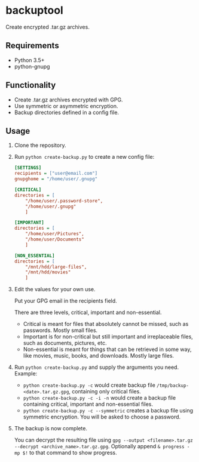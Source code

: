 # backuptool
Create encrypted .tar.gz archives.

## Requirements
- Python 3.5+
- python-gnupg

## Functionality
- Create .tar.gz archives encrypted with GPG.
- Use symmetric or asymmetric encryption.
- Backup directories defined in a config file.

## Usage
1. Clone the repository.
2. Run `python create-backup.py` to create a new config file:
    ```cfg
    [SETTINGS]
    recipients = ["user@email.com"]
    gnupghome = "/home/user/.gnupg"
    
    [CRITICAL]
    directories = [
    	"/home/user/.password-store",
    	"/home/user/.gnupg"
    	]
    
    [IMPORTANT]
    directories = [
    	"/home/user/Pictures",
    	"/home/user/Documents"
    	]
    
    [NON_ESSENTIAL]
    directories = [
    	"/mnt/hdd/large-files",
    	"/mnt/hdd/movies"
    	]
    ```
3. Edit the values for your own use.

    Put your GPG email in the recipients field.

    There are three levels, critical, important and non-essential.
    - Critical is meant for files that absolutely cannot be missed,
      such as passwords. Mostly small files.
    - Important is for non-critical but still important and irreplaceable files,
      such as documents, pictures, etc.
    - Non-essential is meant for things that can be retrieved in some way,
      like movies, music, books, and downloads. Mostly large files.

4. Run `python create-backup.py` and supply the arguments you need.
    Example:
    - `python create-backup.py -c` would create backup file
      `/tmp/backup-<date>.tar.gz.gpg`, containing only critical files.
    - `python create-backup.py -c -i -n` would create a backup file containing
      critical, important and non-essential files.
    - `python create-backup.py -c --symmetric` creates a backup file using
      symmetric encryption. You will be asked to choose a password.

5. The backup is now complete.

    You can decrypt the resulting file using `gpg --output <filename>.tar.gz --decrypt <archive_name>.tar.gz.gpg`. Optionally append `& progress -mp $!` to that command to show progress.
